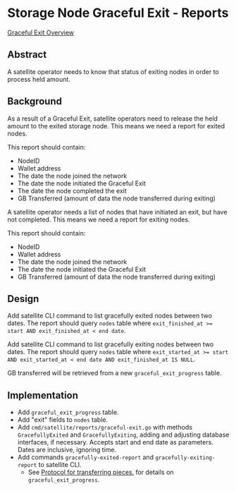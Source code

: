 # Storage Node Graceful Exit - Reports

[Graceful Exit Overview](overview.md)

## Abstract

A satellite operator needs to know that status of exiting nodes in order to process held amount. 

## Background

As a result of a Graceful Exit, satellite operators need to release the held amount to the exited storage node. This means we need a report for exited nodes. 

This report should contain:
- NodeID
- Wallet address
- The date the node joined the network
- The date the node initiated the Graceful Exit
- The date the node completed the exit
- GB Transferred (amount of data the node transferred during exiting)

A satellite operator needs a list of nodes that have initiated an exit, but have not completed. This means we need a report for exiting nodes.

This report should contain:
- NodeID
- Wallet address
- The date the node joined the network
- The date the node initiated the Graceful Exit
- GB Transferred (amount of data the node transferred during exiting)

## Design

Add satellite CLI command to list gracefully exited nodes between two dates. The report should query `nodes` table where `exit_finished_at >= start AND exit_finished_at < end date`. 

Add satellite CLI command to list gracefully exiting nodes between two dates. The report should query `nodes` table where `exit_started_at >= start AND exit_started_at < end date AND exit_finished_at IS NULL`. 

GB transferred will be retrieved from a new `graceful_exit_progress` table.

## Implementation

- Add `graceful_exit_progress` table.
- Add "exit" fields to `nodes` table.
- Add `cmd/satellite/reports/graceful-exit.go` with methods `GracefullyExited` and `GracefullyExiting`, adding and adjusting database interfaces, if necessary. Accepts start and end date as parameters. Dates are inclusive, ignoring time.
- Add commands `gracefully-exited-report` and `gracefully-exiting-report` to satellite CLI.
    - See [Protocol for transferring pieces.](protocol.md) for details on `graceful_exit_progress`.

